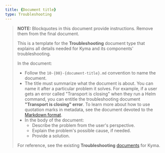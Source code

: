 ```yaml
---
title: {Document title}
type: Troubleshooting
---
```


>**NOTE:** Blockquotes in this document provide instructions. Remove them from the final document.
>
>This is a template for the **Troubleshooting** document type that explains all details needed for Kyma and its components' troubleshooting.
>
>In the document:
>
>- Follow the `10-{00}-{document-title}.md` convention to name the document.
>- The title must summarize what the document is about. You can name it after a particular problem it solves. For example, if a user gets an error called "Transport is closing" when they run a Helm command, you can entitle the troubleshooting document **"Transport is closing" error**. To learn more about how to use quotation marks in metadata, see the document devoted to the [Markdown format](https://kyma-project.io/docs/components/service-catalog/#console-ui-views-specifications-in-the-console-ui-markdown-documents).
>- In the body of the document:
>   - Describe the problem from the user's perspective.
>   - Explain the problem's possible cause, if needed.
>   - Provide a solution.
>
> For reference, see the existing **Troubleshooting** [documents](https://kyma-project.io/docs/main/root/kyma/#troubleshooting-troubleshooting) for Kyma.
